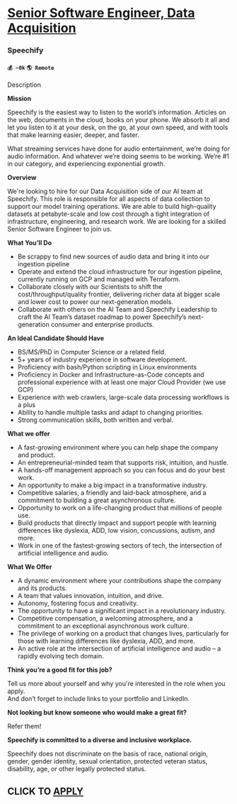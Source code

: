 # [Senior Software Engineer, Data Acquisition](https://www.remotewlb.com/apply/senior-software-engineer-data-acquisition-61719)  
### Speechify  
#### `💰 ~0k` `🌎 Remote`  

Description

**Mission**

Speechify is the easiest way to listen to the world’s information. Articles on the web, documents in the cloud, books on your phone. We absorb it all and let you listen to it at your desk, on the go, at your own speed, and with tools that make learning easier, deeper, and faster.

What streaming services have done for audio entertainment, we’re doing for audio information. And whatever we’re doing seems to be working. We’re #1 in our category, and experiencing exponential growth.

**Overview**

We're looking to hire for our Data Acquisition side of our AI team at Speechify. This role is responsible for all aspects of data collection to support our model training operations. We are able to build high-quality datasets at petabyte-scale and low cost through a tight integration of infrastructure, engineering, and research work. We are looking for a skilled Senior Software Engineer to join us.

**What You’ll Do**

  * Be scrappy to find new sources of audio data and bring it into our ingestion pipeline
  * Operate and extend the cloud infrastructure for our ingestion pipeline, currently running on GCP and managed with Terraform.
  * Collaborate closely with our Scientists to shift the cost/throughput/quality frontier, delivering richer data at bigger scale and lower cost to power our next-generation models.
  * Collaborate with others on the AI Team and Speechify Leadership to craft the AI Team’s dataset roadmap to power Speechify’s next-generation consumer and enterprise products.

**An Ideal Candidate Should Have**

  * BS/MS/PhD in Computer Science or a related field.
  * 5+ years of industry experience in software development.
  * Proficiency with bash/Python scripting in Linux environments
  * Proficiency in Docker and Infrastructure-as-Code concepts and professional experience with at least one major Cloud Provider (we use GCP)
  * Experience with web crawlers, large-scale data processing workflows is a plus
  * Ability to handle multiple tasks and adapt to changing priorities.
  * Strong communication skills, both written and verbal.

**What we offer**

  * A fast-growing environment where you can help shape the company and product.
  * An entrepreneurial-minded team that supports risk, intuition, and hustle.
  * A hands-off management approach so you can focus and do your best work.
  * An opportunity to make a big impact in a transformative industry.
  * Competitive salaries, a friendly and laid-back atmosphere, and a commitment to building a great asynchronous culture.
  * Opportunity to work on a life-changing product that millions of people use.
  * Build products that directly impact and support people with learning differences like dyslexia, ADD, low vision, concussions, autism, and more.
  * Work in one of the fastest-growing sectors of tech, the intersection of artificial intelligence and audio.

**What We Offer**

  * A dynamic environment where your contributions shape the company and its products.
  * A team that values innovation, intuition, and drive.
  * Autonomy, fostering focus and creativity.
  * The opportunity to have a significant impact in a revolutionary industry.
  * Competitive compensation, a welcoming atmosphere, and a commitment to an exceptional asynchronous work culture.
  * The privilege of working on a product that changes lives, particularly for those with learning differences like dyslexia, ADD, and more.
  * An active role at the intersection of artificial intelligence and audio – a rapidly evolving tech domain.

**Think you’re a good fit for this job?**

Tell us more about yourself and why you're interested in the role when you apply.  
And don’t forget to include links to your portfolio and LinkedIn.

**Not looking but know someone who would make a great fit?**

Refer them!

**Speechify is committed to a diverse and inclusive workplace.**

Speechify does not discriminate on the basis of race, national origin, gender, gender identity, sexual orientation, protected veteran status, disability, age, or other legally protected status.

  
## CLICK TO [APPLY](https://www.remotewlb.com/apply/senior-software-engineer-data-acquisition-61719)

